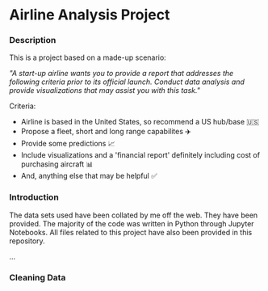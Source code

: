 # Airline Analysis Project




### <b>Description</b>

This is a project based on a made-up scenario: 

<i>"A start-up airline wants you to provide a report that addresses the following criteria prior to its official launch. Conduct data analysis and provide 
visualizations that may assist you with this task."</i>

Criteria:

- Airline is based in the United States, so recommend a US hub/base 🇺🇸
- Propose a fleet, short and long range capabilites ✈️
- Provide some predictions 📈
- Include visualizations and a 'financial report' definitely including cost of purchasing aircraft 📊
- And, anything else that may be helpful ✅

### <b>Introduction</b>

The data sets used have been collated by me off the web. They have been provided. The majority of the code was written in Python through Jupyter Notebooks.
All files related to this project have also been provided in this repository. 

...

### <b>Cleaning Data
